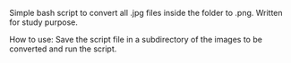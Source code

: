 Simple bash script to convert all .jpg files inside the folder to .png.
Written for study purpose. 

How to use: 
Save the script file in a subdirectory of the images to be converted and run the script.
